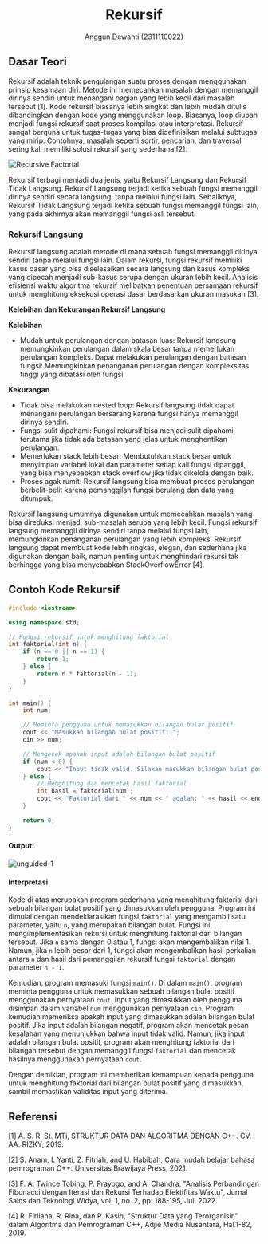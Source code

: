 # <h1 align="center">Rekursif</h1>
<p align="center">Anggun Dewanti (2311110022)</p>

## Dasar Teori
Rekursif adalah teknik pengulangan suatu proses dengan menggunakan prinsip kesamaan diri. Metode ini memecahkan masalah dengan memanggil dirinya sendiri untuk menangani bagian yang lebih kecil dari masalah tersebut [1]. Kode rekursif biasanya lebih singkat dan lebih mudah ditulis dibandingkan dengan kode yang menggunakan loop. Biasanya, loop diubah menjadi fungsi rekursif saat proses kompilasi atau interpretasi. Rekursif sangat berguna untuk tugas-tugas yang bisa didefinisikan melalui subtugas yang mirip. Contohnya, masalah seperti sortir, pencarian, dan traversal sering kali memiliki solusi rekursif yang sederhana [2].

![Recursive Factorial](https://github.com/FerdinanSilaen/Praktikum-Strukdat-1/assets/157208635/81949752-df2f-40fd-8c7d-804cc271330e)

Rekursif terbagi menjadi dua jenis, yaitu Rekursif Langsung dan Rekursif Tidak Langsung. Rekursif Langsung terjadi ketika sebuah fungsi memanggil dirinya sendiri secara langsung, tanpa melalui fungsi lain. Sebaliknya, Rekursif Tidak Langsung terjadi ketika sebuah fungsi memanggil fungsi lain, yang pada akhirnya akan memanggil fungsi asli tersebut.

### Rekursif Langsung
Rekursif langsung adalah metode di mana sebuah fungsi memanggil dirinya sendiri tanpa melalui fungsi lain. Dalam rekursi, fungsi rekursif memiliki kasus dasar yang bisa diselesaikan secara langsung dan kasus kompleks yang dipecah menjadi sub-kasus serupa dengan ukuran lebih kecil. Analisis efisiensi waktu algoritma rekursif melibatkan penentuan persamaan rekursif untuk menghitung eksekusi operasi dasar berdasarkan ukuran masukan [3].

**Kelebihan dan Kekurangan Rekursif Langsung**

**Kelebihan**
- Mudah untuk perulangan dengan batasan luas: Rekursif langsung memungkinkan perulangan dalam skala besar tanpa memerlukan perulangan kompleks.
Dapat melakukan perulangan dengan batasan fungsi: Memungkinkan penanganan perulangan dengan kompleksitas tinggi yang dibatasi oleh fungsi.

**Kekurangan**
- Tidak bisa melakukan nested loop: Rekursif langsung tidak dapat menangani perulangan bersarang karena fungsi hanya memanggil dirinya sendiri.
- Fungsi sulit dipahami: Fungsi rekursif bisa menjadi sulit dipahami, terutama jika tidak ada batasan yang jelas untuk menghentikan perulangan.
- Memerlukan stack lebih besar: Membutuhkan stack besar untuk menyimpan variabel lokal dan parameter setiap kali fungsi dipanggil, yang bisa menyebabkan stack overflow jika tidak dikelola dengan baik.
- Proses agak rumit: Rekursif langsung bisa membuat proses perulangan berbelit-belit karena pemanggilan fungsi berulang dan data yang ditumpuk.

Rekursif langsung umumnya digunakan untuk memecahkan masalah yang bisa direduksi menjadi sub-masalah serupa yang lebih kecil. Fungsi rekursif langsung memanggil dirinya sendiri tanpa melalui fungsi lain, memungkinkan penanganan perulangan yang lebih kompleks. Rekursif langsung dapat membuat kode lebih ringkas, elegan, dan sederhana jika digunakan dengan baik, namun penting untuk menghindari rekursi tak berhingga yang bisa menyebabkan StackOverflowError [4].

## Contoh Kode Rekursif

```C++
#include <iostream>

using namespace std;

// Fungsi rekursif untuk menghitung faktorial
int faktorial(int n) {
    if (n == 0 || n == 1) {
        return 1;
    } else {
        return n * faktorial(n - 1);
    }
}

int main() {
    int num;

    // Meminta pengguna untuk memasukkan bilangan bulat positif
    cout << "Masukkan bilangan bulat positif: ";
    cin >> num;

    // Mengecek apakah input adalah bilangan bulat positif
    if (num < 0) {
        cout << "Input tidak valid. Silakan masukkan bilangan bulat positif." << endl;
    } else {
        // Menghitung dan mencetak hasil faktorial
        int hasil = faktorial(num);
        cout << "Faktorial dari " << num << " adalah: " << hasil << endl;
    }

    return 0;
}
```

#### Output: 
![unguided-1](https://github.com/FerdinanSilaen/Praktikum-Strukdat-1/assets/157208635/eee6b8ef-cf33-4424-a764-1583d1daaa45)

#### Interpretasi
Kode di atas  merupakan program sederhana yang menghitung faktorial dari sebuah bilangan bulat positif yang dimasukkan oleh pengguna. Program ini dimulai dengan mendeklarasikan fungsi `faktorial` yang mengambil satu parameter, yaitu `n`, yang merupakan bilangan bulat. Fungsi ini mengimplementasikan rekursi untuk menghitung faktorial dari bilangan tersebut. Jika `n` sama dengan 0 atau 1, fungsi akan mengembalikan nilai 1. Namun, jika `n` lebih besar dari 1, fungsi akan mengembalikan hasil perkalian antara `n` dan hasil dari pemanggilan rekursif fungsi `faktorial` dengan parameter `n - 1`.

Kemudian, program memasuki fungsi `main()`. Di dalam `main()`, program meminta pengguna untuk memasukkan sebuah bilangan bulat positif menggunakan pernyataan `cout`. Input yang dimasukkan oleh pengguna disimpan dalam variabel `num` menggunakan pernyataan `cin`. Program kemudian memeriksa apakah input yang dimasukkan adalah bilangan bulat positif. Jika input adalah bilangan negatif, program akan mencetak pesan kesalahan yang menunjukkan bahwa input tidak valid. Namun, jika input adalah bilangan bulat positif, program akan menghitung faktorial dari bilangan tersebut dengan memanggil fungsi `faktorial` dan mencetak hasilnya menggunakan pernyataan `cout`.

Dengan demikian, program ini memberikan kemampuan kepada pengguna untuk menghitung faktorial dari bilangan bulat positif yang dimasukkan, sambil memastikan validitas input yang diterima.

## Referensi
[1] A. S. R. St. MTi, STRUKTUR DATA DAN ALGORITMA DENGAN C++. CV. AA. RIZKY, 2019.

[2] S. Anam, I. Yanti, Z. Fitriah, and U. Habibah, Cara mudah belajar bahasa pemrograman C++. Universitas Brawijaya Press, 2021.

[3] F. A. Twince Tobing, P. Prayogo, and A. Chandra, "Analisis Perbandingan Fibonacci dengan Iterasi dan Rekursi Terhadap Efektifitas Waktu", Jurnal Sains dan Teknologi Widya, vol. 1, no. 2, pp. 188-195, Jul. 2022.

[4] R. Firliana, R. Rina, dan P. Kasih, "Struktur Data yang Terorganisir," dalam Algoritma dan Pemrograman C++, Adjie Media Nusantara, Hal.1-82, 2019.

